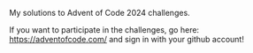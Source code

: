 My solutions to Advent of Code 2024 challenges.

If you want to participate in the challenges, go here: https://adventofcode.com/ and sign in with your github account!
